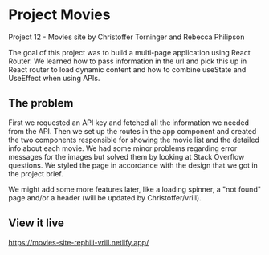 # Project Movies

Project 12 - Movies site by Christoffer Torninger and Rebecca Philipson

The goal of this project was to build a multi-page application using React Router. We learned how to pass information in the url and pick this up in React router to load dynamic content and how to combine useState and UseEffect when using APIs.

## The problem

First we requested an API key and fetched all the information we needed from the API. Then we set up the routes in the app component and created the two components responsible for showing the movie list and the detailed info about each movie. We had some minor problems regarding error messages for the images but solved them by looking at Stack Overflow questions. We styled the page in accordance with the design that we got in the project brief.

We might add some more features later, like a loading spinner, a "not found" page and/or a header (will be updated by Christoffer/vrill).

## View it live

https://movies-site-rephili-vrill.netlify.app/
